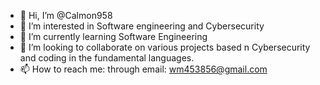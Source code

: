 - 👋 Hi, I’m @Calmon958
- 👀 I’m interested in Software engineering and Cybersecurity
- 🌱 I’m currently learning Software Engineering
- 💞️ I’m looking to collaborate on various projects based n Cybersecurity and coding in the fundamental languages.
- 📫 How to reach me: through email: wm453856@gmail.com

<!---
Calmon958/Calmon958 is a ✨ special ✨ repository because its `README.md` (this file) appears on your GitHub profile.
You can click the Preview link to take a look at your changes.
--->
